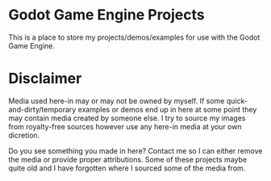 # Godot Game Engine Projects
This is a place to store my projects/demos/examples for use with the Godot Game Engine.

# Disclaimer

Media used here-in may or may not be owned by myself. If some quick-and-dirty/temporary examples or demos end up in here at some point they may contain media created by someone else. I try to source my images from royalty-free sources however use any here-in media at your own dicretion.

Do you see something you made in here? Contact me so I can either remove the media or provide proper attributions. Some of these projects maybe quite old and I have forgotten where I sourced some of the media from.
